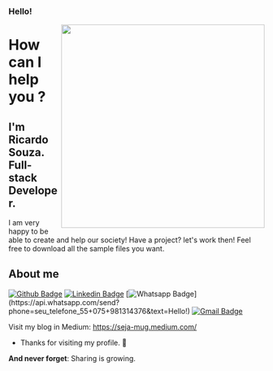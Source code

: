 ### Hello!

<img align="right" width="400" height="400" src="coloque_o_link_de_uma_foto_ou_gif_aqui">
 
# How can I help you ?
 
## I'm Ricardo Souza. Full-stack Developer.
I am very happy to be able to create and help our society! Have a project? let's work then!
Feel free to download all the sample files you want.
 
 
## About me 
[![Github Badge](https://img.shields.io/badge/-Github-000?style=flat-square&logo=Github&logoColor=white&link=link_do_seu_perfil_no_github)](https://github.com/ricardaonao)
[![Linkedin Badge](https://img.shields.io/badge/-LinkedIn-blue?style=flat-square&logo=Linkedin&logoColor=white&link=link_do_seu_perfil_no_linkedin)](https://linkedin.com/in/sejamug)
[![Whatsapp Badge](https://img.shields.io/badge/-Whatsapp-4CA143?style=flat-square&labelColor=4CA143&logo=whatsapp&logoColor=white&link=https://api.whatsapp.com/send?phone=seu_telefone_55+DDD+número_de_telefone&text=Olá!)](https://api.whatsapp.com/send?phone=seu_telefone_55+075+981314376&text=Hello!)
[![Gmail Badge](https://img.shields.io/badge/-Gmail-c14438?style=flat-square&logo=Gmail&logoColor=white&link=mailto:seja.atendido@gmail.com)](mailto:seja.atendido@gmail.com)

Visit my blog in Medium: https://seja-mug.medium.com/
- Thanks for visiting my profile. 👋
 
**And never forget**: Sharing is growing.
